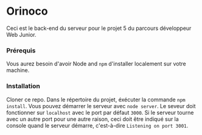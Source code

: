 # Orinoco #

Ceci est le back-end du serveur pour le projet 5 du parcours développeur Web Junior.

### Prérequis ###

Vous aurez besoin d'avoir Node and `npm` d'installer localement sur votre machine.

### Installation ###

Cloner ce repo.
Dans le répertoire du projet, éxécuter la commande `npm install`. Vous
pouvez démarrer le serveur avec `node server`.
Le seveur doit fonctionner sur `localhost` avec le port par défaut `3000`.
Si le serveur tourne avec un autre port pour une autre raison, ceci doit être
indiqué sur la console quand le serveur démarre, c'est-à-dire `Listening on port 3001`.

